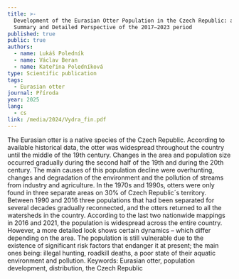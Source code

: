 ```yaml
---
title: >-
  Development of the Eurasian Otter Population in the Czech Republic: an Overall
  Summary and Detailed Perspective of the 2017–2023 period
published: true
public: true
authors:
  - name: Lukáš Poledník
  - name: Václav Beran
  - name: Kateřina Poledníková
type: Scientific publication
tags:
  - Eurasian otter
journal: Příroda
year: 2025
lang:
  - cs
link: /media/2024/Vydra_fin.pdf
---
```

The Eurasian otter is a native species of the Czech Republic. According to available historical data, the otter was widespread throughout the country until the middle of the 19th century. Changes in the area and population size occurred gradually during the second half of the 19th and during the 20th century. The main causes of this population decline were overhunting, changes and degradation of the environment and the pollution of streams from industry and agriculture. In the 1970s and 1990s, otters were only found in three separate areas on 30% of Czech Republic´s territory. Between 1990 and 2016 three populations that had been separated for several decades gradually reconnected, and the otters returned to all the watersheds in the country. According to the last two nationwide mappings in 2016 and 2021, the population is widespread across the entire country. However, a more detailed look shows certain dynamics – which differ depending on the area. The population is still vulnerable due to the existence of significant risk factors that endanger it at present; the main ones being: illegal hunting, roadkill deaths, a poor state of their aquatic environment and pollution. Keywords: Eurasian otter, population development, distribution, the Czech Republic
